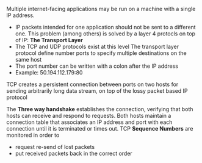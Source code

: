 Multiple internet-facing applications may be run on a machine with a single IP address.
- IP packets intended for one application should not be sent to a different one.
This problem (among others) is solved by a layer 4 protocls on top of IP: **The Transport Layer**
- The TCP and UDP protocols exist at this level
The transport layer protocol define number ports to specify multiple destinations on the same host
- The port number can be written with a colon after the IP address
- Example: 50.194.112.179:80

TCP creates a persistent connection between ports on two hosts for sending arbitrarily long data stream, on top of the lossy packet based IP protocol

The **Three way handshake** establishes the connection, verifying that both hosts can receive and respond to requests. Both hosts maintain a connection table that associates an IP address and port with each connection until it is terminated or times out.
TCP **Sequence Numbers** are monitored in order to 
- request re-send of lost packets
- put received packets back in the correct order